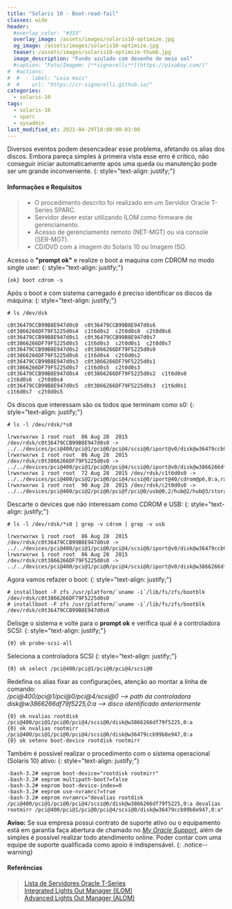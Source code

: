 ```yaml
---
title: "Solaris 10 - Boot-read-fail"
classes: wide
header:
  #overlay_color: "#333"
  overlay_image: /assets/images/solaris10-optimize.jpg
  og_image: /assets/images/solaris10-optimize.jpg
  teaser: /assets/images/solaris10-optimize-thumb.jpg
  image_description: "Fundo azulado com desenho de meio sol"
  #caption: "Foto/Imagem: [**signorelli**](https://pixabay.com/)"
#  #actions:
#  #  - label: "Leia mais"
#  #    url: "https://cr-signorelli.github.io/"
categories:
  - solaris-10
tags:
  - solaris-10
  - sparc
  - sysadmin
last_modified_at: 2021-04-29T18:00:00-03:00
---
```


Diversos eventos podem desencadear esse problema, afetando os alias dos discos. Embora pareça simples à primeira vista esse erro é crítico, não conseguir iniciar automaticamente após uma queda ou manutenção pode ser um grande inconveniente.
{: style="text-align: justify;"}

#### Informações e Requisitos

> - O procedimento descrito foi realizado em um Servidor Oracle T-Series SPARC.  
> - Servidor dever estar utilizando ILOM como firmware de gerenciamento.  
> - Acesso de gerenciamento remoto (NET-MGT) ou via console (SER-MGT).  
> - CD/DVD com a imagem do Solaris 10 ou Imagem ISO.  

Acesso o **"prompt ok"** e realize o boot a maquina com CDROM no modo single user:
{: style="text-align: justify;"}

```console
{ok} boot cdrom -s
```

Após o boot e com sistema carregado é preciso identificar os discos da máquina:
{: style="text-align: justify;"}

```console
# ls /dev/dsk

c0t36479CCB99B8E947d0s0  c0t36479CCB99B8E947d0s6  c0t3866266DF79F5225d0s4  c1t6d0s2  c2t0d0s0  c2t0d0s6
c0t36479CCB99B8E947d0s1  c0t36479CCB99B8E947d0s7  c0t3866266DF79F5225d0s5  c1t6d0s3  c2t0d0s1  c2t0d0s7
c0t36479CCB99B8E947d0s2  c0t3866266DF79F5225d0s0  c0t3866266DF79F5225d0s6  c1t6d0s4  c2t0d0s2
c0t36479CCB99B8E947d0s3  c0t3866266DF79F5225d0s1  c0t3866266DF79F5225d0s7  c1t6d0s5  c2t0d0s3
c0t36479CCB99B8E947d0s4  c0t3866266DF79F5225d0s2  c1t6d0s0                 c1t6d0s6  c2t0d0s4
c0t36479CCB99B8E947d0s5  c0t3866266DF79F5225d0s3  c1t6d0s1                 c1t6d0s7  c2t0d0s5
```

Os discos que interessam são os todos que terminam como s0:
{: style="text-align: justify;"}

```console
# ls -l /dev/rdsk/*s0

lrwxrwxrwx 1 root root  86 Aug 28  2015 /dev/rdsk/c0t36479CCB99B8E947d0s0 -> ../../devices/pci@400/pci@1/pci@0/pci@4/scsi@0/iport@v0/disk@w36479ccb99b8e947,0:a,raw
lrwxrwxrwx 1 root root  86 Aug 28  2015 /dev/rdsk/c0t3866266DF79F5225d0s0 -> ../../devices/pci@400/pci@1/pci@0/pci@4/scsi@0/iport@v0/disk@w3866266df79f5225,0:a,raw
lrwxrwxrwx 1 root root  72 Aug 28  2015 /dev/rdsk/c1t6d0s0 -> ../../devices/pci@400/pci@2/pci@0/pci@4/scsi@0/iport@40/cdrom@p6,0:a,raw
lrwxrwxrwx 1 root root  90 Aug 28  2015 /dev/rdsk/c2t0d0s0 -> ../../devices/pci@400/pci@2/pci@0/pci@f/pci@0/usb@0,2/hub@2/hub@3/storage@2/disk@0,0:a,raw
```

Descarte o devices que não interessam como CDROM e USB:
{: style="text-align: justify;"}

```console
# ls -l /dev/rdsk/*s0 | grep -v cdrom | grep -v usb

lrwxrwxrwx 1 root root  86 Aug 28  2015 /dev/rdsk/c0t36479CCB99B8E947d0s0 -> ../../devices/pci@400/pci@1/pci@0/pci@4/scsi@0/iport@v0/disk@w36479ccb99b8e947,0:a,raw
lrwxrwxrwx 1 root root  86 Aug 28  2015 /dev/rdsk/c0t3866266DF79F5225d0s0 -> ../../devices/pci@400/pci@1/pci@0/pci@4/scsi@0/iport@v0/disk@w3866266df79f5225,0:a,raw
```

Agora vamos refazer o boot:
{: style="text-align: justify;"}

```console
# installboot -F zfs /usr/platform/`uname -i`/lib/fs/zfs/bootblk /dev/rdsk/c0t3866266DF79F5225d0s0
# installboot -F zfs /usr/platform/`uname -i`/lib/fs/zfs/bootblk /dev/rdsk/c0t36479CCB99B8E947d0s0
```

Delisge o sistema e volte para o **prompt ok** e verifica qual é a controladora SCSI:
{: style="text-align: justify;"}

```console
{0} ok probe-scsi-all
```

Seleciona a controladora SCSI
{: style="text-align: justify;"}

```console
{0} ok select /pci@400/pci@1/pci@0/pci@4/scsi@0
```

Redefina os alias fixar as configurações, atenção ao montar a linha de comando:  
_/pci@400/pci@1/pci@0/pci@4/scsi@0 --> path da controladora_  
_disk@w3866266df79f5225,0:a  --> disco identificado anteriormente_  

```console
{0} ok nvalias rootdisk /pci@400/pci@1/pci@0/pci@4/scsi@0/disk@w3866266df79f5225,0:a
{0} ok nvalias rootmirr /pci@400/pci@1/pci@0/pci@4/scsi@0/disk@w36479ccb99b8e947,0:a
{0} ok setenv boot-device rootdisk rootmirr
```

Também é possível realizar o procedimento com  o sistema operacional (Solaris 10) ativo:
{: style="text-align: justify;"}

```console
-bash-3.2# eeprom boot-device="rootdisk rootmirr"
-bash-3.2# eeprom multipath-boot?=false
-bash-3.2# eeprom boot-device-index=0
-bash-3.2# eeprom use-nvramrc?=true
-bash-3.2# eeprom nvramrc="devalias rootdisk /pci@400/pci@1/pci@0/pci@4/scsi@0/disk@w3866266df79f5225,0:a devalias rootmirr /pci@400/pci@1/pci@0/pci@4/scsi@0/disk@w36479ccb99b8e947,0:a"
```

**Aviso:** Se sua empresa possui contrato de suporte ativo ou o equipamento está em garantia faça abertura de chamado no _[My Oracle Support](https://support.oracle.com/portal/)_, além de simples é possível realizar todo atendimento online. Poder contar com uma equipe de suporte qualificada como apoio é indispensável.
{: .notice--warning}

#### Referências

> [Lista de Servidores Oracle T-Series](https://en.wikipedia.org/wiki/SPARC_T_series)  
> [Integrated Lights Out Manager (ILOM)](https://docs.oracle.com/cd/E19860-01/E21549/z400000c1393879.html)  
> [Advanced Lights Out Manager (ALOM)](https://docs.oracle.com/cd/E19088-01/v125.srvr/819-2445-11/819-2445-11.pdf)  
